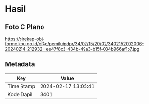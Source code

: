 # Hasil

## Foto C Plano

https://sirekap-obj-formc.kpu.go.id/cf4e/pemilu/pdpr/34/02/15/20/02/3402152002006-20240214-212932--ee47f8c2-434b-49a3-b15f-034b966af1b7.jpg


## Metadata

| Key        | Value               |
| ---------- | ------------------- |
| Time Stamp | 2024-02-17 13:05:41 |
| Kode Dapil | 3401                |




